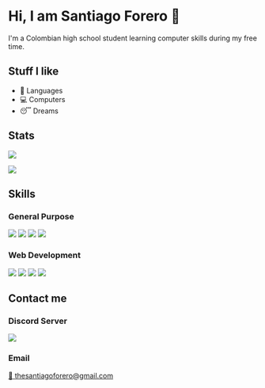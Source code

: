 # Hi, I am Santiago Forero :wave:

I'm a Colombian high school student learning computer skills during my free time.

<!--
**forerosantiago/forerosantiago** is a ✨ _special_ ✨ repository because its `README.md` (this file) appears on your GitHub profile.

Here are some ideas to get you started:

- 🔭 I’m currently working on ...
- 🌱 I’m currently learning ...
- 👯 I’m looking to collaborate on ...
- 🤔 I’m looking for help with ...
- 💬 Ask me about ...
- 📫 How to reach me: ...
- 😄 Pronouns: ...
- ⚡ Fun fact: ...
-->

## Stuff I like
- :tongue: Languages
- :computer: Computers
- :sleeping: Dreams

## Stats
![](https://github-readme-stats.vercel.app/api?username=forerosantiago&show_icons=true)

![](https://github-readme-stats.vercel.app/api/top-langs/?username=forerosantiago)

## Skills



### General Purpose
![](https://img.shields.io/badge/-Node.Js-333?style=for-the-badge&labelColor=339933&logo=node.js&logoColor=white)
![](https://img.shields.io/badge/-Python-333?style=for-the-badge&labelColor=3776AB&logo=python&logoColor=white)
![](https://img.shields.io/badge/-Java-333?style=for-the-badge&labelColor=007396&logo=java&logoColor=white)
![](https://img.shields.io/badge/-C++-333?style=for-the-badge&labelColor=00599C&logo=C%2B%2B&logoColor=white)

### Web Development
![](https://img.shields.io/badge/-HTML5-E34F26?style=for-the-badge&logo=html5&logoColor=white)
![](https://img.shields.io/badge/-CSS3-1572B6?style=for-the-badge&logo=css3&logoColor=white)
![](https://img.shields.io/badge/-JavaScript-F7DF1E?style=for-the-badge&logo=javascript&logoColor=black)
![](https://img.shields.io/badge/-PHP-777BB4?style=for-the-badge&logo=php&logoColor=white) 




## Contact me

### Discord Server
[![](https://img.shields.io/discord/782081352396832778?color=%20%237289da%20&label=DISCORD&logo=DISCORD&style=for-the-badge)](https://discord.gg/J9stY4Ks2T)

### Email
[:email: thesantiagoforero@gmail.com](mailto:thesantiagoforero@gmail.com)
